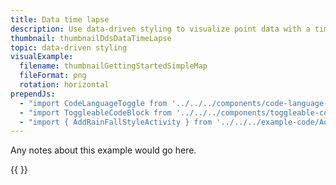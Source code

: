 ```yaml
---
title: Data time lapse
description: Use data-driven styling to visualize point data with a time lapse effect; rainfall in China in this example.
thumbnail: thumbnailDdsDataTimeLapse
topic: data-driven styling
visualExample:
  filename: thumbnailGettingStartedSimpleMap
  fileFormat: png
  rotation: horizontal
prependJs:
  - "import CodeLanguageToggle from '../../../components/code-language-toggle'"
  - "import ToggleableCodeBlock from '../../../components/toggleable-code-block'"
  - "import { AddRainFallStyleActivity } from '../../../example-code/AddRainFallStyleActivity.js'"
---
```


Any notes about this example would go here. 

{{
  <CodeLanguageToggle />
  <ToggleableCodeBlock 
    codeSnippet={AddRainFallStyleActivity}
  />
}}
